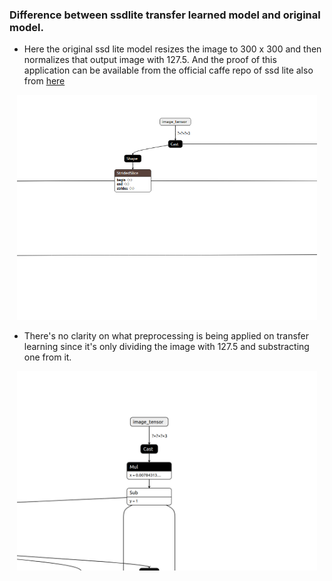 
### Difference between ssdlite transfer learned model and original model.

* Here the original ssd lite model resizes the image to 300 x 300 and then normalizes that output image with 127.5. And the proof of this application can be available from the official caffe repo of ssd lite also from [here](https://github.com/chuanqi305/MobileNetv2-SSDLite/blob/master/demo_caffe.py#L33)
<p align="center">
  <img src="images/im1.png" width = 480>
</p>

* There's no clarity on what preprocessing is being applied on transfer learning since it's only dividing the image with 127.5 and substracting one from it.
<p align="center">
  <img src="images/im2.png" width = 480>
</p>
